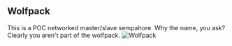 Wolfpack
---------

This is a POC networked master/slave sempahore. Why the name, you ask? Clearly you aren't part of the wolfpack. ![Wolfpack](https://tvgpullzone-b09m7lkwfnpcsj.netdna-ssl.com/wp-content/uploads/2013/07/Screen-Shot-2013-07-25-at-1.05.52-AM.png)
